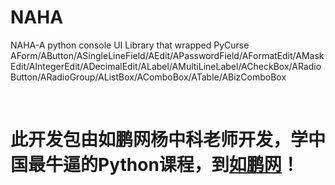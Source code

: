# NAHA
NAHA-A python console UI Library that wrapped PyCurse
AForm/AButton/ASingleLineField/AEdit/APasswordField/AFormatEdit/AMaskEdit/AIntegerEdit/ADecimalEdit/ALabel/AMultiLineLabel/ACheckBox/ARadioButton/ARadioGroup/AListBox/AComboBox/ATable/ABizComboBox
 
 
 
 
# 此开发包由如鹏网杨中科老师开发，学中国最牛逼的Python课程，到[如鹏网](http://www.rupeng.com)！
